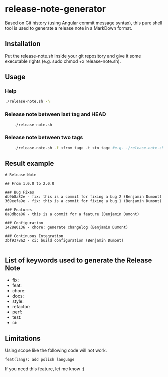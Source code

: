 # release-note-generator



Based on Git history (using Angular commit message syntax), this pure shell tool is used to generate a release note in a MarkDown format.



## Installation

Put the release-note.sh inside your git repository and give it some executable rights (e.g. sudo chmod +x release-note.sh).



## Usage

### Help

```bash
./release-note.sh -h
```



### Release note between last tag and HEAD

```bash
    ./release-note.sh
```



### Release note between two tags

```bash
    ./release-note.sh -f <from tag> -t <to tag> #e.g. ./release-note.sh -f 1.0.0 -t 2.0.0
```



## Result example

```
# Release Note

## From 1.0.0 to 2.0.0

### Bug Fixes
db9b8a82e - fix: this is a commit for fixing a bug 2 (Benjamin Dumont)
369eefa9e - fix: this is a commit for fixing a bug 1 (Benjamin Dumont)

### Features
8a8dbca86 - this is a commit for a feature (Benjamin Dumont)

### Configuration
1428e0136 - chore: generate changelog (Benjamin Dumont)

### Continuous Integration
3bf9378a2 - ci: build configuration (Benjamin Dumont)


```



## List of keywords used to generate the Release Note

- fix:
- feat:
- chore:
- docs:
- style:
- refactor:
- perf:
- test:
- ci:



## Limitations

Using scope like the following code will not work.

```
feat(lang): add polish language
```

If you need this feature, let me know :)
